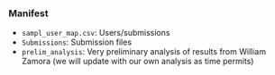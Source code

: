 ### Manifest

- `sampl_user_map.csv`: Users/submissions
- `Submissions`: Submission files
- `prelim_analysis`: Very preliminary analysis of results from William Zamora (we will update with our own analysis as time permits)
